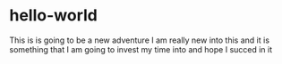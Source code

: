 # hello-world
This is is going to be a new adventure 
I am really new into this and it is something that I am going to invest my time into and hope I succed in it
